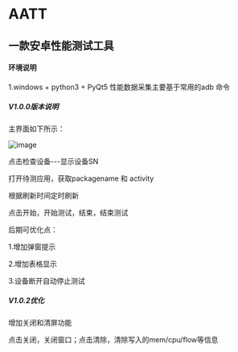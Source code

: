 # AATT
## 一款安卓性能测试工具
#### 环境说明
1.windows + python3 + PyQt5
性能数据采集主要基于常用的adb 命令

##### V1.0.0版本说明
主界面如下所示：

![image](https://github.com/NJ-zero/AATT/raw/master/jiemian102.png)

点击检查设备---显示设备SN

打开待测应用，获取packagename 和 activity

根据刷新时间定时刷新

点击开始，开始测试，结束，结束测试

后期可优化点：

1.增加弹窗提示

2.增加表格显示

3.设备断开自动停止测试

##### V1.0.2优化
增加关闭和清屏功能

点击关闭，关闭窗口；点击清除，清除写入的mem/cpu/flow等信息
